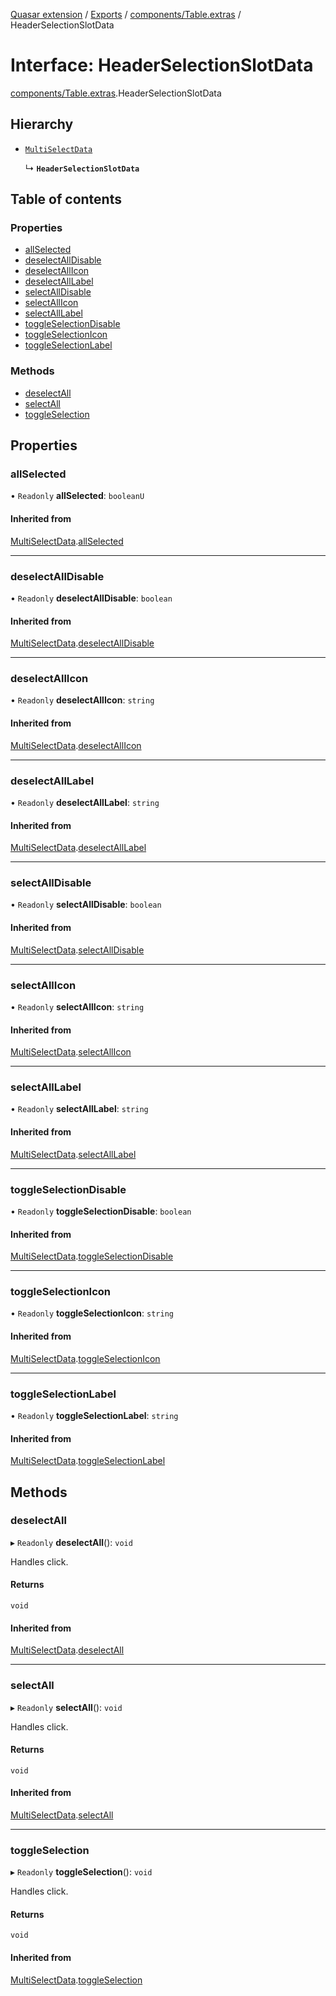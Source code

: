 [Quasar extension](../index.md) / [Exports](../modules.md) / [components/Table.extras](../modules/components_Table_extras.md) / HeaderSelectionSlotData

# Interface: HeaderSelectionSlotData

[components/Table.extras](../modules/components_Table_extras.md).HeaderSelectionSlotData

## Hierarchy

- [`MultiSelectData`](components_Table_extras.MultiSelectData.md)

  ↳ **`HeaderSelectionSlotData`**

## Table of contents

### Properties

- [allSelected](components_Table_extras.HeaderSelectionSlotData.md#allselected)
- [deselectAllDisable](components_Table_extras.HeaderSelectionSlotData.md#deselectalldisable)
- [deselectAllIcon](components_Table_extras.HeaderSelectionSlotData.md#deselectallicon)
- [deselectAllLabel](components_Table_extras.HeaderSelectionSlotData.md#deselectalllabel)
- [selectAllDisable](components_Table_extras.HeaderSelectionSlotData.md#selectalldisable)
- [selectAllIcon](components_Table_extras.HeaderSelectionSlotData.md#selectallicon)
- [selectAllLabel](components_Table_extras.HeaderSelectionSlotData.md#selectalllabel)
- [toggleSelectionDisable](components_Table_extras.HeaderSelectionSlotData.md#toggleselectiondisable)
- [toggleSelectionIcon](components_Table_extras.HeaderSelectionSlotData.md#toggleselectionicon)
- [toggleSelectionLabel](components_Table_extras.HeaderSelectionSlotData.md#toggleselectionlabel)

### Methods

- [deselectAll](components_Table_extras.HeaderSelectionSlotData.md#deselectall)
- [selectAll](components_Table_extras.HeaderSelectionSlotData.md#selectall)
- [toggleSelection](components_Table_extras.HeaderSelectionSlotData.md#toggleselection)

## Properties

### allSelected

• `Readonly` **allSelected**: `booleanU`

#### Inherited from

[MultiSelectData](components_Table_extras.MultiSelectData.md).[allSelected](components_Table_extras.MultiSelectData.md#allselected)

___

### deselectAllDisable

• `Readonly` **deselectAllDisable**: `boolean`

#### Inherited from

[MultiSelectData](components_Table_extras.MultiSelectData.md).[deselectAllDisable](components_Table_extras.MultiSelectData.md#deselectalldisable)

___

### deselectAllIcon

• `Readonly` **deselectAllIcon**: `string`

#### Inherited from

[MultiSelectData](components_Table_extras.MultiSelectData.md).[deselectAllIcon](components_Table_extras.MultiSelectData.md#deselectallicon)

___

### deselectAllLabel

• `Readonly` **deselectAllLabel**: `string`

#### Inherited from

[MultiSelectData](components_Table_extras.MultiSelectData.md).[deselectAllLabel](components_Table_extras.MultiSelectData.md#deselectalllabel)

___

### selectAllDisable

• `Readonly` **selectAllDisable**: `boolean`

#### Inherited from

[MultiSelectData](components_Table_extras.MultiSelectData.md).[selectAllDisable](components_Table_extras.MultiSelectData.md#selectalldisable)

___

### selectAllIcon

• `Readonly` **selectAllIcon**: `string`

#### Inherited from

[MultiSelectData](components_Table_extras.MultiSelectData.md).[selectAllIcon](components_Table_extras.MultiSelectData.md#selectallicon)

___

### selectAllLabel

• `Readonly` **selectAllLabel**: `string`

#### Inherited from

[MultiSelectData](components_Table_extras.MultiSelectData.md).[selectAllLabel](components_Table_extras.MultiSelectData.md#selectalllabel)

___

### toggleSelectionDisable

• `Readonly` **toggleSelectionDisable**: `boolean`

#### Inherited from

[MultiSelectData](components_Table_extras.MultiSelectData.md).[toggleSelectionDisable](components_Table_extras.MultiSelectData.md#toggleselectiondisable)

___

### toggleSelectionIcon

• `Readonly` **toggleSelectionIcon**: `string`

#### Inherited from

[MultiSelectData](components_Table_extras.MultiSelectData.md).[toggleSelectionIcon](components_Table_extras.MultiSelectData.md#toggleselectionicon)

___

### toggleSelectionLabel

• `Readonly` **toggleSelectionLabel**: `string`

#### Inherited from

[MultiSelectData](components_Table_extras.MultiSelectData.md).[toggleSelectionLabel](components_Table_extras.MultiSelectData.md#toggleselectionlabel)

## Methods

### deselectAll

▸ `Readonly` **deselectAll**(): `void`

Handles click.

#### Returns

`void`

#### Inherited from

[MultiSelectData](components_Table_extras.MultiSelectData.md).[deselectAll](components_Table_extras.MultiSelectData.md#deselectall)

___

### selectAll

▸ `Readonly` **selectAll**(): `void`

Handles click.

#### Returns

`void`

#### Inherited from

[MultiSelectData](components_Table_extras.MultiSelectData.md).[selectAll](components_Table_extras.MultiSelectData.md#selectall)

___

### toggleSelection

▸ `Readonly` **toggleSelection**(): `void`

Handles click.

#### Returns

`void`

#### Inherited from

[MultiSelectData](components_Table_extras.MultiSelectData.md).[toggleSelection](components_Table_extras.MultiSelectData.md#toggleselection)
